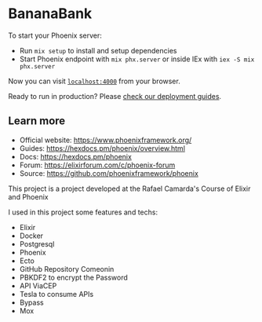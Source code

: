 # BananaBank

To start your Phoenix server:

  * Run `mix setup` to install and setup dependencies
  * Start Phoenix endpoint with `mix phx.server` or inside IEx with `iex -S mix phx.server`

Now you can visit [`localhost:4000`](http://localhost:4000) from your browser.

Ready to run in production? Please [check our deployment guides](https://hexdocs.pm/phoenix/deployment.html).

## Learn more

  * Official website: https://www.phoenixframework.org/
  * Guides: https://hexdocs.pm/phoenix/overview.html
  * Docs: https://hexdocs.pm/phoenix
  * Forum: https://elixirforum.com/c/phoenix-forum
  * Source: https://github.com/phoenixframework/phoenix

This project is a project developed at the Rafael Camarda's Course of Elixir and Phoenix

I used in this project some features and techs:
 - Elixir
 - Docker
 - Postgresql
 - Phoenix
 - Ecto
 - GitHub Repository Comeonin
 - PBKDF2 to encrypt the Password
 - API ViaCEP
 - Tesla to consume APIs
 - Bypass
 - Mox
